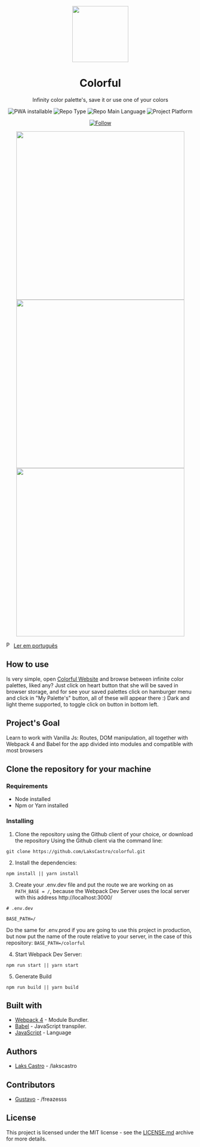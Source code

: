 <p align="center">
  <img src="./src/assets/images/logo.png" width="150">
  <h1 align="center">Colorful</h1>
  <p align="center">Infinity color palette's, save it or use one of your colors</p>
  <p align="center">
    <img src="https://img.shields.io/badge/bot-colors-success" alt="PWA installable" />
    <img src="https://img.shields.io/badge/type-project-orange" alt="Repo Type" />
    <img src="https://img.shields.io/badge/language-javascript-yellow" alt="Repo Main Language" />
    <img src="https://img.shields.io/badge/platform-web-orange" alt="Project Platform" />
  </p>
  <p align="center">
    <a href="https://www.linkedin.com/in/laks-castro-9ab09a18b/" target="_blank">
      <img src="https://img.shields.io/twitter/url?label=Connect%20%40LaksCastro&logo=linkedin&url=https%3A%2F%2Fwww.twitter.com%2Flakscastro%2F" alt="Follow" />
    </a>
  </p>
</p>

<p align="center">
  <img width="450" src="./src/assets/print/print-1.png">
  <img width="450" src="./src/assets/print/print-2.png">
  <img width="450" src="./src/assets/print/print-3.png">
</p>

<p>
  <img src="./src/assets/pt-br.png" alt="Portuguese" height="16">
  <a href="https://github.com/LaksCastro/endless-gradients/blob/master/README-ptbr.md">Ler em português</a>
</p>

## How to use
Is very simple, open [Colorful Website](https://lakscastro.github.io/colorful/) and browse between infinite color palettes, liked any? Just click on heart button that she will be saved in browser storage,  and for see your saved palettes click on hamburger menu and click in "My Palette's" button, all of these will appear there :) Dark and light theme supported, to toggle click on button in bottom left.

## Project's Goal
Learn to work with Vanilla Js: Routes, DOM manipulation, all together with Webpack 4 and Babel for the app divided into modules and compatible with most browsers

## Clone the repository for your machine
### Requirements
- Node installed
- Npm or Yarn installed

### Installing
1. Clone the repository using the Github client of your choice, or download the repository
Using the Github client via the command line:
```
git clone https://github.com/LaksCastro/colorful.git
```

2. Install the dependencies:
```
npm install || yarn install
```

3. Create your .env.dev file and put the route we are working on as `PATH_BASE = /`, because the Webpack Dev Server uses the local server with this address http://localhost:3000/
```
# .env.dev

BASE_PATH=/
```

Do the same for .env.prod if you are going to use this project in production, but now put the name of the route relative to your server, in the case of this repository: `BASE_PATH=/colorful`

4. Start Webpack Dev Server:
```
npm run start || yarn start
```

5. Generate Build
```
npm run build || yarn build
```

## Built with
* [Webpack 4](https://webpack.js.org/) - Module Bundler.
* [Babel](https://babeljs.io/) - JavaScript transpiler.
* [JavaScript](https://developer.mozilla.org/pt-BR/docs/Aprender/JavaScript) - Language

## Authors
* [Laks Castro](https://github.com/LaksCastro) - /lakscastro

## Contributors
* [Gustavo](https://github.com/freazesss) - /freazesss

## License
This project is licensed under the MIT license - see the [LICENSE.md](LICENSE.md) archive for more details.
